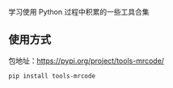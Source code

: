 
学习使用 Python 过程中积累的一些工具合集

## 使用方式
包地址：https://pypi.org/project/tools-mrcode/

```
pip install tools-mrcode
```